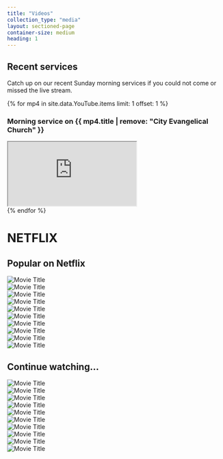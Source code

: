 ```yaml
---
title: "Videos"
collection_type: "media"
layout: sectioned-page
container-size: medium
heading: 1
---
```


## Recent services

Catch up on our recent Sunday morning services if you could not come or missed the live stream.

{% for mp4 in site.data.YouTube.items limit: 1 offset: 1 %}
### Morning service on {{ mp4.title | remove: "City Evangelical Church" }}

<div class="icontain"><iframe class="video-border-top" title="City Evangelical Church morning service {{ mp4.title | remove: "City Evangelical Church" }}" src="https://www.youtube-nocookie.com/embed/{{ mp4.guid | remove: "yt:video:" }}" allowfullscreen></iframe></div>
{% endfor %}

<h1>NETFLIX</h1>

  <div class="netflix-slider">
    <h2>Popular on Netflix</h2>
    <div class="swiper-container">
      <div class="swiper-wrapper">
        <div class="swiper-slide"><img src="https://source.unsplash.com/500x350/weekly?water" alt="Movie Title"></div>
        <div class="swiper-slide"><img src="https://source.unsplash.com/500x350/weekly?sky" alt="Movie Title"></div>
        <div class="swiper-slide"><img src="https://source.unsplash.com/500x350/weekly?blue" alt="Movie Title"></div>
        <div class="swiper-slide"><img src="https://source.unsplash.com/500x350/weekly?building" alt="Movie Title"></div>
        <div class="swiper-slide"><img src="https://source.unsplash.com/500x350/weekly?time" alt="Movie Title"></div>
        <div class="swiper-slide"><img src="https://source.unsplash.com/500x350/weekly?birds" alt="Movie Title"></div>
        <div class="swiper-slide"><img src="https://source.unsplash.com/500x350/weekly?lions" alt="Movie Title"></div>
        <div class="swiper-slide"><img src="https://source.unsplash.com/500x350/weekly?food" alt="Movie Title"></div>
        <div class="swiper-slide"><img src="https://source.unsplash.com/500x350/weekly?sport" alt="Movie Title"></div>
        <div class="swiper-slide"><img src="https://source.unsplash.com/500x350/weekly?music" alt="Movie Title"></div>
      </div>
      <!-- Add Pagination -->
      <!-- <div class="swiper-pagination"></div> -->
      <div class="swiper-button-next"></div>
      <div class="swiper-button-prev"></div>
    </div>
  </div>

  <div class="netflix-slider">
    <h2>Continue watching...</h2>
    <div class="swiper-container">
      <div class="swiper-wrapper">
        <div class="swiper-slide"><img src="https://source.unsplash.com/500x350/weekly?water" alt="Movie Title"></div>
        <div class="swiper-slide"><img src="https://source.unsplash.com/500x350/weekly?birds" alt="Movie Title"></div>
        <div class="swiper-slide"><img src="https://source.unsplash.com/500x350/weekly?lions" alt="Movie Title"></div>
        <div class="swiper-slide"><img src="https://source.unsplash.com/500x350/weekly?food" alt="Movie Title"></div>
        <div class="swiper-slide"><img src="https://source.unsplash.com/500x350/weekly?sky" alt="Movie Title"></div>
        <div class="swiper-slide"><img src="https://source.unsplash.com/500x350/weekly?blue" alt="Movie Title"></div>
        <div class="swiper-slide"><img src="https://source.unsplash.com/500x350/weekly?sport" alt="Movie Title"></div>
        <div class="swiper-slide"><img src="https://source.unsplash.com/500x350/weekly?music" alt="Movie Title"></div>
        <div class="swiper-slide"><img src="https://source.unsplash.com/500x350/weekly?building" alt="Movie Title"></div>
        <div class="swiper-slide"><img src="https://source.unsplash.com/500x350/weekly?time" alt="Movie Title"></div>
      </div>
      <!-- Add Pagination -->
      <!-- <div class="swiper-pagination"></div> -->
      <div class="swiper-button-next"></div>
      <div class="swiper-button-prev"></div>
    </div>
  </div>


